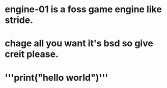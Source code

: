 # engine-01 is a foss game engine like stride.
# chage all you want it's bsd so give creit please.
# '''print("hello world")'''
